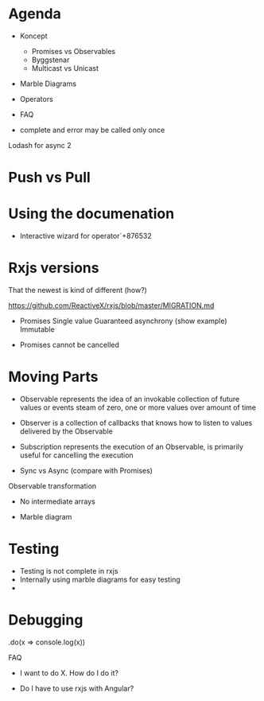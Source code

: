 # Agenda

* Koncept
    * Promises vs Observables
    * Byggstenar
    * Multicast vs Unicast
* Marble Diagrams
* Operators
* FAQ

* complete and error may be called only once

Lodash for async
2
# Push vs Pull


# Using the documenation

* Interactive wizard for operator´+876532
# Rxjs versions

That the newest is kind of different (how?)

https://github.com/ReactiveX/rxjs/blob/master/MIGRATION.md

* Promises
Single value
Guaranteed asynchrony (show example)
Immutable

* Promises cannot be cancelled

# Moving Parts

* Observable
represents the idea of an invokable collection of future values or events
steam of zero, one or more values
over amount of time

* Observer
is a collection of callbacks that knows how to listen to values delivered by the Observable

* Subscription
represents the execution of an Observable, is primarily useful for cancelling the execution



* Sync vs Async (compare with Promises)

Observable transformation
* No intermediate arrays

* Marble diagram


# Testing

* Testing is not complete in rxjs
* Internally using marble diagrams for easy testing
*

# Debugging

.do(x => console.log(x))


FAQ

* I want to do X. How do I do it?

* Do I have to use rxjs with Angular?




